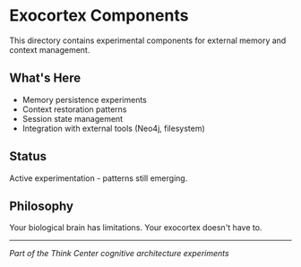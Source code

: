 # Exocortex Components

This directory contains experimental components for external memory and context management.

## What's Here
- Memory persistence experiments
- Context restoration patterns
- Session state management
- Integration with external tools (Neo4j, filesystem)

## Status
Active experimentation - patterns still emerging.

## Philosophy
Your biological brain has limitations. Your exocortex doesn't have to.

---

*Part of the Think Center cognitive architecture experiments*